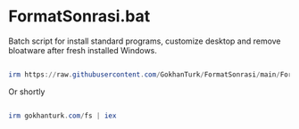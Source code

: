 # FormatSonrasi.bat
Batch script for install standard programs, customize desktop and remove bloatware after fresh installed Windows. 

```Powershell

irm https://raw.githubusercontent.com/GokhanTurk/FormatSonrasi/main/FormatSonrasi.ps1 | iex

```
Or shortly

```Powershell

irm gokhanturk.com/fs | iex

```
